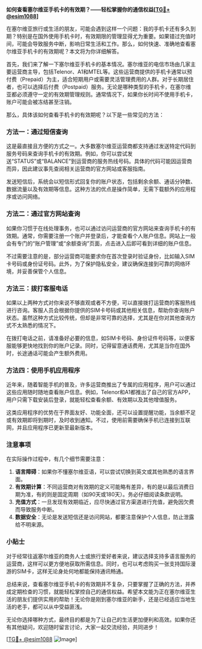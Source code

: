 **如何查看塞尔维亚手机卡的有效期？——轻松掌握你的通信权益[[TG💪+ @esim1088](https://t.me/s/esim1088)]**

在塞尔维亚旅行或生活的朋友，可能会遇到这样一个问题：我的手机卡还有多久到期？特别是在国外使用手机卡时，有效期限的管理显得尤为重要。如果错过充值时间，可能会导致服务中断，影响日常生活和工作。那么，如何快速、准确地查看塞尔维亚手机卡的有效期呢？本文将为你详细解答。

首先，我们来了解一下塞尔维亚手机卡的基本情况。塞尔维亚的电信市场由几家主要运营商主导，包括Telenor、A1和MTEL等。这些运营商提供的手机卡通常以预付费（Prepaid）为主，适合短期用户或需要灵活管理费用的人群。对于长期居住者，也可以选择后付费（Postpaid）服务。无论是哪种类型的手机卡，在塞尔维亚都必须遵守一定的有效期管理规则。通常情况下，如果你长时间不使用手机卡，账户可能会被冻结甚至注销。

那么，具体该如何查看手机卡的有效期呢？以下是一些常见的方法：

### 方法一：通过短信查询
这是最直接且方便的方式之一。大多数塞尔维亚运营商都支持通过发送特定代码到服务号码来查询手机卡的有效期。例如，你可以尝试发送“STATUS”或“BALANCE”到运营商的服务热线号码。具体的代码可能因运营商而异，因此建议事先查阅相关运营商的官方网站或客服指南。

发送短信后，系统会以短信形式回复你的账户状态，包括剩余余额、通话分钟数、数据流量以及有效期等信息。这种方法的优点是操作简单，无需下载额外的应用程序或访问网络。

### 方法二：通过官方网站查询
如果你习惯于在线处理事务，也可以通过访问运营商的官方网站来查询手机卡的有效期。通常，你需要注册一个账户并登录后，才能查看个人账户信息。网站上一般会有专门的“账户管理”或“余额查询”页面，点击进入后即可看到详细的账户信息。

不过需要注意的是，部分运营商可能要求你在首次登录时验证身份，比如输入SIM卡号码或身份证号码。此外，为了保护隐私安全，建议确保连接到可靠的网络环境，并妥善保管个人信息。

### 方法三：拨打客服电话
如果以上两种方式对你来说不够直观或者不方便，可以直接拨打运营商的客服热线进行咨询。客服人员会根据你提供的SIM卡号码或其他相关信息，帮助你查询账户状态。虽然这种方式比较传统，但却是非常可靠的选择，尤其是在你对其他查询方式不太熟悉的情况下。

在拨打电话之前，请准备好必要的信息，如SIM卡号码、身份证件号码等，以便客服能够更快地找到你的账户记录。同时，记得留意通话费用，尤其是当你在国外时，长途通话可能会产生额外费用。

### 方法四：使用手机应用程序
近年来，随着智能手机的普及，许多运营商推出了专属的应用程序，用户可以通过这些应用随时随地查看账户信息。例如，Telenor和A1都推出了自己的官方APP，用户只需下载安装后登录，就能轻松查看余额、有效期以及其他增值服务。

这类应用程序的优势在于界面友好、功能全面，还可以设置提醒功能，当余额不足或有效期即将到期时，及时收到通知。不过，使用前需要确保手机已连接到互联网，并且应用程序已更新至最新版本。

### 注意事项
在实际操作过程中，有几个细节需要注意：
1. **语言障碍**：如果你不懂塞尔维亚语，可以尝试切换到英文或其他熟悉的语言界面。
2. **有效期计算**：不同运营商对有效期的定义可能略有差异，有的是以最后消费日期为准，有的则是固定周期（如90天或180天）。务必仔细阅读条款说明。
3. **充值方式**：一旦发现有效期临近，应尽快通过官方渠道进行充值，避免因欠费而导致服务中断。
4. **数据安全**：无论是发送短信还是访问网站，都要注意保护个人信息，防止泄露给不明来源。

### 小贴士
对于经常往返塞尔维亚的商务人士或旅行爱好者来说，建议选择支持多语言服务的运营商，这样可以更方便地获取所需信息。同时，也可以考虑购买一张支持国际漫游的SIM卡，这样无论身处何地都能保持通讯畅通。

总结来说，查看塞尔维亚手机卡的有效期并不复杂，只要掌握了正确的方法，并养成定期检查的习惯，就能轻松掌控自己的通信权益。希望本文能为正在塞尔维亚生活的朋友们提供实用的帮助！无论你是刚到塞尔维亚的新手，还是已经适应当地生活的老手，都可以从中受益匪浅。

无论你选择哪种方式，最终目的都是为了让自己的生活更加便利和高效。如果你还有其他疑问，欢迎随时留言讨论，大家一起交流经验，共同进步！

[[TG💪+ @esim1088](https://t.me/s/esim1088) ![Image](https://i.postimg.cc/4NQfJmqS/Snipaste-2025-05-13-00-14-12.png)]
